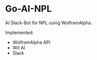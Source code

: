 # Go-AI-NPL

AI Slack-Bot for NPL using WolframAlpha.

Implemented: 
- WolframAlpha API
- Wit AI
- Slack
